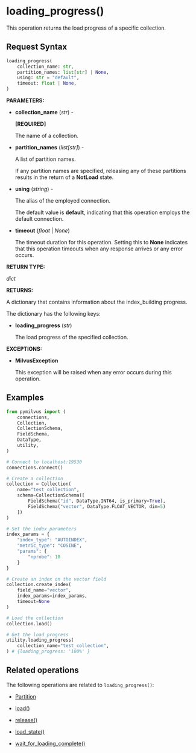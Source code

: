 # loading_progress()

This operation returns the load progress of a specific collection.

## Request Syntax

```python
loading_progress(
    collection_name: str,
    partition_names: list[str] | None,
    using: str = "default",
    timeout: float | None,
)
```

**PARAMETERS:**

- **collection_name** (*str*) -

    **[REQUIRED]**

    The name of a collection.

- **partition_names** (*list[str]*) -

    A list of partition names.

    If any partition names are specified, releasing any of these partitions results in the return of a **NotLoad** state.

- **using** (*string*) - 

    The alias of the employed connection.

    The default value is **default**, indicating that this operation employs the default connection.

- **timeout** (*float* | *None*)  

    The timeout duration for this operation. Setting this to **None** indicates that this operation timeouts when any response arrives or any error occurs.

**RETURN TYPE:**

*dict*

**RETURNS:**

A dictionary that contains information about the index_building progress.

The dictionary has the following keys:

- **loading_progress** (*str*)

    The load progress of the specified collection.

**EXCEPTIONS:**

- **MilvusException**

    This exception will be raised when any error occurs during this operation.

## Examples

```python
from pymilvus import (
    connections, 
    Collection, 
    CollectionSchema, 
    FieldSchema, 
    DataType, 
    utility,
)

# Connect to localhost:19530
connections.connect()

# Create a collection
collection = Collection(
    name="test_collection",
    schema=CollectionSchema([
        FieldSchema("id", DataType.INT64, is_primary=True),
        FieldSchema("vector", DataType.FLOAT_VECTOR, dim=5)
    ])
)

# Set the index parameters
index_params = {
    "index_type": "AUTOINDEX",
    "metric_type": "COSINE",
    "params": {
        "nprobe": 10
    }
}

# Create an index on the vector field
collection.create_index(
    field_name="vector", 
    index_params=index_params, 
    timeout=None
)

# Load the collection
collection.load()

# Get the load progress
utility.loading_progress(
    collection_name="test_collection",
) # {loading_progress: '100%' }
```

## Related operations

The following operations are related to `loading_progress()`:

- [Partition](../Partition/Partition.md)

- [load()](../Collection/load.md)

- [release()](../Collection/release.md)

- [load_state()](load_state.md)

- [wait_for_loading_complete()](wait_for_loading_complete.md)

